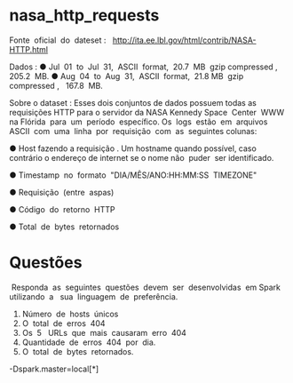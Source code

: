 # nasa_http_requests

Fonte​ ​ oficial​ ​ do​ ​ dateset​ : ​ ​ http://ita.ee.lbl.gov/html/contrib/NASA-HTTP.html

Dados​ :
● Jul​ ​ 01​ ​ to​ ​ Jul​ ​ 31,​ ​ ASCII​ ​ format,​ ​ 20.7​ ​ MB​ ​ gzip​ ​ compressed​ , ​ ​ 205.2​ ​ MB.
● Aug​ ​ 04​ ​ to​ ​ Aug​ ​ 31,​ ​ ASCII​ ​ format,​ ​ 21.8​ ​ MB​ ​ gzip​ ​ compressed​ , ​ ​ 167.8​ ​ MB.

Sobre o dataset​ : Esses dois conjuntos de dados possuem todas as requisições HTTP para o servidor da NASA Kennedy
Space​ ​ Center​ ​ WWW​ ​ na​ ​ Flórida​ ​ para​ ​ um​ ​ período​ ​ específico.
Os​ ​ logs​ ​ estão​ ​ em​ ​ arquivos​ ​ ASCII​ ​ com​ ​ uma​ ​ linha​ ​ por​ ​ requisição​ ​ com​ ​ as​ ​ seguintes​ ​ colunas:

● Host fazendo a requisição​ . Um hostname quando possível, caso contrário o endereço de internet se o nome
não​ ​ puder​ ​ ser​ ​ identificado.

● Timestamp​ ​ no​ ​ formato​ ​ "DIA/MÊS/ANO:HH:MM:SS​ ​ TIMEZONE"

● Requisição​ ​ (entre​ ​ aspas)

● Código​ ​ do​ ​ retorno​ ​ HTTP

● Total​ ​ de​ ​ bytes​ ​ retornados

# Questões
​
Responda​ ​ as​ ​ seguintes​ ​ questões​ ​ devem​ ​ ser​ ​ desenvolvidas​ ​ em​ ​ Spark​ ​ utilizando​ ​ a ​ ​ sua​ ​ linguagem​ ​ de​ ​ preferência.
1. Número​ ​ de​ ​ hosts​ ​ únicos
2. O​ ​ total​ ​ de​ ​ erros​ ​ 404
3. Os​ ​ 5 ​ ​ URLs​ ​ que​ ​ mais​ ​ causaram​ ​ erro​ ​ 404
4. Quantidade​ ​ de​ ​ erros​ ​ 404​ ​ por​ ​ dia.
5. O​ ​ total​ ​ de​ ​ bytes​ ​ retornados.

-Dspark.master=local[*]
